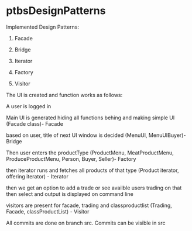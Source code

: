 # ptbsDesignPatterns

Implemented Design Patterns:

1. Facade

2. Bridge

3. Iterator

4. Factory

5. Visitor

The UI is created and function works as follows:

A user is logged in

Main UI is generated hiding all functions behing and making simple UI (Facade class)- Facade

based on user, title of next UI window is decided (MenuUI, MenuUIBuyer)- Bridge

Then user enters the productType (ProductMenu, MeatProductMenu, ProduceProductMenu, Person, Buyer, Seller)- Factory

then iterator runs and fetches all products of that type (Product iterator, offering iterator) - Iterator

then we get an option to add a trade or see availble users trading on that
then select and output is displayed on command line

visitors are present for facade, trading and classproductlist (Trading, Facade, classProductList) - Visitor 

All commits are done on branch src. Commits can be visible in src

